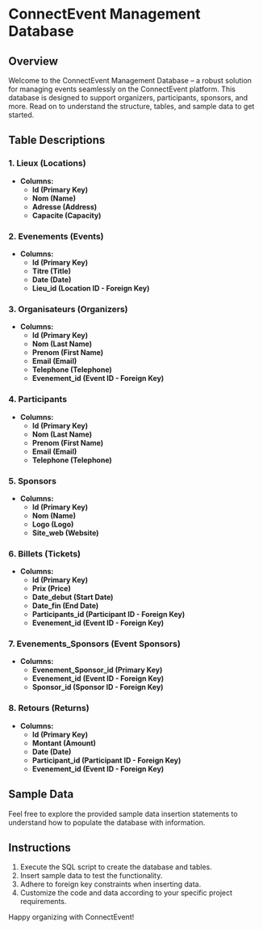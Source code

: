 # ConnectEvent Management Database

## Overview

Welcome to the ConnectEvent Management Database – a robust solution for managing events seamlessly on the ConnectEvent platform. This database is designed to support organizers, participants, sponsors, and more. Read on to understand the structure, tables, and sample data to get started.

## Table Descriptions

### 1. **Lieux (Locations)**

- **Columns:**
  - **Id (Primary Key)**
  - **Nom (Name)**
  - **Adresse (Address)**
  - **Capacite (Capacity)**

### 2. **Evenements (Events)**

- **Columns:**
  - **Id (Primary Key)**
  - **Titre (Title)**
  - **Date (Date)**
  - **Lieu_id (Location ID - Foreign Key)**

### 3. **Organisateurs (Organizers)**

- **Columns:**
  - **Id (Primary Key)**
  - **Nom (Last Name)**
  - **Prenom (First Name)**
  - **Email (Email)**
  - **Telephone (Telephone)**
  - **Evenement_id (Event ID - Foreign Key)**

### 4. **Participants**

- **Columns:**
  - **Id (Primary Key)**
  - **Nom (Last Name)**
  - **Prenom (First Name)**
  - **Email (Email)**
  - **Telephone (Telephone)**

### 5. **Sponsors**

- **Columns:**
  - **Id (Primary Key)**
  - **Nom (Name)**
  - **Logo (Logo)**
  - **Site_web (Website)**

### 6. **Billets (Tickets)**

- **Columns:**
  - **Id (Primary Key)**
  - **Prix (Price)**
  - **Date_debut (Start Date)**
  - **Date_fin (End Date)**
  - **Participants_id (Participant ID - Foreign Key)**
  - **Evenement_id (Event ID - Foreign Key)**

### 7. **Evenements_Sponsors (Event Sponsors)**

- **Columns:**
  - **Evenement_Sponsor_id (Primary Key)**
  - **Evenement_id (Event ID - Foreign Key)**
  - **Sponsor_id (Sponsor ID - Foreign Key)**

### 8. **Retours (Returns)**

- **Columns:**
  - **Id (Primary Key)**
  - **Montant (Amount)**
  - **Date (Date)**
  - **Participant_id (Participant ID - Foreign Key)**
  - **Evenement_id (Event ID - Foreign Key)**

## Sample Data

Feel free to explore the provided sample data insertion statements to understand how to populate the database with information.

## Instructions

1. Execute the SQL script to create the database and tables.
2. Insert sample data to test the functionality.
3. Adhere to foreign key constraints when inserting data.
4. Customize the code and data according to your specific project requirements.

Happy organizing with ConnectEvent!
